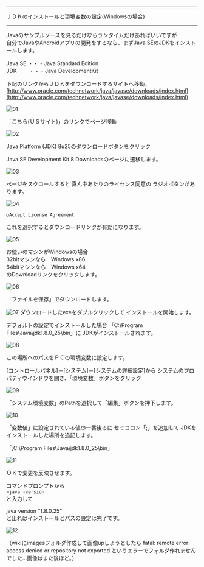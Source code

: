 ***
ＪＤＫのインストールと環境変数の設定(Windowsの場合)
***

Javaのサンプルソースを見るだけならランタイムだけあればいいですが  
自分でJavaやAndroidアプリの開発をするなら、まずJava SEのJDKをインストールします。

 Java SE ・・・Java Standard Edition  
 JDK　　   ・・・Java DevelopmentKit  

下記のリンクからＪＤＫをダウンロードするサイトへ移動。  
[http://www.oracle.com/technetwork/java/javase/downloads/index.html](http://www.oracle.com/technetwork/java/javase/downloads/index.html)

![01](https://github.com/miyake-yasunaga/JDK_INSTALL/images/01.png)

「こちら(ＵＳサイト)」のリンクでページ移動

![02](https://github.com/miyake-yasunaga/JDK_INSTALL/images/02.png)

Java Platform (JDK) 8u25のダウンロードボタンをクリック

Java SE Development Kit 8 Downloadsのページに遷移します。

![03](https://github.com/miyake-yasunaga/JDK_INSTALL/images/03.png)

ページをスクロールすると
真ん中あたりのライセンス同意の
ラジオボタンがあります。

![04](https://github.com/miyake-yasunaga/JDK_INSTALL/images/04.png)

```○Accept License Agreement```

これを選択するとダウンロードリンクが有効になります。

![05](https://github.com/miyake-yasunaga/JDK_INSTALL/images/05.png)

お使いのマシンがWindowsの場合  
32bitマシンなら　Windows x86  
64bitマシンなら　Windows x64  
のDownloadリンクをクリックします。


![06](https://github.com/miyake-yasunaga/JDK_INSTALL/images/06.png)

「ファイルを保存」でダウンロードします。

![07](https://github.com/miyake-yasunaga/JDK_INSTALL/images/07.png)
ダウンロードしたexeをダブルクリックして
インストールを開始します。

デフォルトの設定でインストールした場合
「C:\Program Files\Java\jdk1.8.0_25\bin」に
JDKがインストールされます。

![08](https://github.com/miyake-yasunaga/JDK_INSTALL/images/08.png)

この場所へのパスをＰＣの環境変数に設定します。

[コントロールパネル]－[システム]－[システムの詳細設定]から
システムのプロパティウインドウを開き、「環境変数」ボタンをクリック

![09](https://github.com/miyake-yasunaga/JDK_INSTALL/images/09.png)

「システム環境変数」のPathを選択して「編集」ボタンを押下します。

![10](https://github.com/miyake-yasunaga/JDK_INSTALL/images/10.png)

「変数値」に設定されている値の一番後ろに
セミコロン「;」を追加して
JDKをインストールした場所を追記します。

 「;C:\Program Files\Java\jdk1.8.0_25\bin」

![11](https://github.com/miyake-yasunaga/JDK_INSTALL/images/11.png)

ＯＫで変更を反映させます。


コマンドプロンプトから  
```>java -version```   
と入力して

 java version "1.8.0.25"  
と出ればインストールとパスの設定は完了です。

![12](https://github.com/miyake-yasunaga/JDK_INSTALL/https://github.com/miyake-yasunaga/JDK_INSTALL/images/12.png)

（wikiにimagesフォルダ作成して画像upしようとしたら
fatal: remote error: access denied or repository not exported
というエラーでフォルダ作れませんでした...画像はまた後ほど。）
